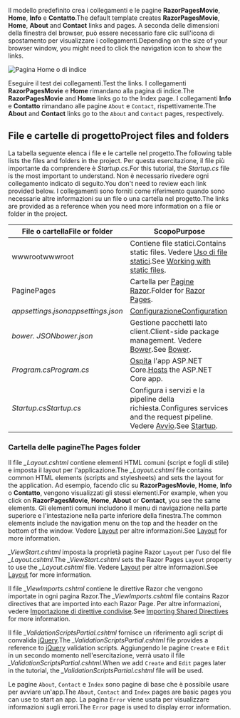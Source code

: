 <span data-ttu-id="151cf-101">Il modello predefinito crea i collegamenti e le pagine **RazorPagesMovie**, **Home**, **Info** e **Contatto**.</span><span class="sxs-lookup"><span data-stu-id="151cf-101">The default template creates **RazorPagesMovie**, **Home**, **About** and **Contact** links and pages.</span></span> <span data-ttu-id="151cf-102">A seconda delle dimensioni della finestra del browser, può essere necessario fare clic sull'icona di spostamento per visualizzare i collegamenti.</span><span class="sxs-lookup"><span data-stu-id="151cf-102">Depending on the size of your browser window, you might need to click the navigation icon to show the links.</span></span>

![Pagina Home o di indice](../../tutorials/razor-pages/razor-pages-start/_static/home2.png)

<span data-ttu-id="151cf-104">Eseguire il test dei collegamenti.</span><span class="sxs-lookup"><span data-stu-id="151cf-104">Test the links.</span></span> <span data-ttu-id="151cf-105">I collegamenti **RazorPagesMovie** e **Home** rimandano alla pagina di indice.</span><span class="sxs-lookup"><span data-stu-id="151cf-105">The **RazorPagesMovie** and **Home** links go to the Index page.</span></span> <span data-ttu-id="151cf-106">I collegamenti **Info** e **Contatto** rimandano alle pagine `About` e `Contact`, rispettivamente.</span><span class="sxs-lookup"><span data-stu-id="151cf-106">The **About** and **Contact** links go to the `About` and `Contact` pages, respectively.</span></span>

## <a name="project-files-and-folders"></a><span data-ttu-id="151cf-107">File e cartelle di progetto</span><span class="sxs-lookup"><span data-stu-id="151cf-107">Project files and folders</span></span>

<span data-ttu-id="151cf-108">La tabella seguente elenca i file e le cartelle nel progetto.</span><span class="sxs-lookup"><span data-stu-id="151cf-108">The following table lists the files and folders in the project.</span></span> <span data-ttu-id="151cf-109">Per questa esercitazione, il file più importante da comprendere è *Startup.cs*.</span><span class="sxs-lookup"><span data-stu-id="151cf-109">For this tutorial, the *Startup.cs* file is the most important to understand.</span></span> <span data-ttu-id="151cf-110">Non è necessario rivedere ogni collegamento indicato di seguito.</span><span class="sxs-lookup"><span data-stu-id="151cf-110">You don't need to review each link provided below.</span></span> <span data-ttu-id="151cf-111">I collegamenti sono forniti come riferimento quando sono necessarie altre informazioni su un file o una cartella nel progetto.</span><span class="sxs-lookup"><span data-stu-id="151cf-111">The links are provided as a reference when you need more information on a file or folder in the project.</span></span>

| <span data-ttu-id="151cf-112">File o cartella</span><span class="sxs-lookup"><span data-stu-id="151cf-112">File or folder</span></span>              | <span data-ttu-id="151cf-113">Scopo</span><span class="sxs-lookup"><span data-stu-id="151cf-113">Purpose</span></span> |
| ----------------- | ------------ | 
| <span data-ttu-id="151cf-114">wwwroot</span><span class="sxs-lookup"><span data-stu-id="151cf-114">wwwroot</span></span> | <span data-ttu-id="151cf-115">Contiene file statici.</span><span class="sxs-lookup"><span data-stu-id="151cf-115">Contains static files.</span></span> <span data-ttu-id="151cf-116">Vedere [Uso di file statici](xref:fundamentals/static-files).</span><span class="sxs-lookup"><span data-stu-id="151cf-116">See [Working with static files](xref:fundamentals/static-files).</span></span> |
| <span data-ttu-id="151cf-117">Pagine</span><span class="sxs-lookup"><span data-stu-id="151cf-117">Pages</span></span> | <span data-ttu-id="151cf-118">Cartella per [Pagine Razor](xref:mvc/razor-pages/index).</span><span class="sxs-lookup"><span data-stu-id="151cf-118">Folder for [Razor Pages](xref:mvc/razor-pages/index).</span></span> | 
| <span data-ttu-id="151cf-119">*appsettings.json*</span><span class="sxs-lookup"><span data-stu-id="151cf-119">*appsettings.json*</span></span> | [<span data-ttu-id="151cf-120">Configurazione</span><span class="sxs-lookup"><span data-stu-id="151cf-120">Configuration</span></span>](xref:fundamentals/configuration) |
| <span data-ttu-id="151cf-121">*bower. JSON*</span><span class="sxs-lookup"><span data-stu-id="151cf-121">*bower.json*</span></span> | <span data-ttu-id="151cf-122">Gestione pacchetti lato client.</span><span class="sxs-lookup"><span data-stu-id="151cf-122">Client-side package management.</span></span> <span data-ttu-id="151cf-123">Vedere [Bower](xref:client-side/bower).</span><span class="sxs-lookup"><span data-stu-id="151cf-123">See [Bower](xref:client-side/bower).</span></span>|
| <span data-ttu-id="151cf-124">*Program.cs*</span><span class="sxs-lookup"><span data-stu-id="151cf-124">*Program.cs*</span></span> | <span data-ttu-id="151cf-125">[Ospita](xref:fundamentals/hosting) l'app ASP.NET Core.</span><span class="sxs-lookup"><span data-stu-id="151cf-125">[Hosts](xref:fundamentals/hosting) the ASP.NET Core app.</span></span>|
| <span data-ttu-id="151cf-126">*Startup.cs*</span><span class="sxs-lookup"><span data-stu-id="151cf-126">*Startup.cs*</span></span> | <span data-ttu-id="151cf-127">Configura i servizi e la pipeline della richiesta.</span><span class="sxs-lookup"><span data-stu-id="151cf-127">Configures services and the request pipeline.</span></span> <span data-ttu-id="151cf-128">Vedere [Avvio](xref:fundamentals/startup).</span><span class="sxs-lookup"><span data-stu-id="151cf-128">See [Startup](xref:fundamentals/startup).</span></span>|

### <a name="the-pages-folder"></a><span data-ttu-id="151cf-129">Cartella delle pagine</span><span class="sxs-lookup"><span data-stu-id="151cf-129">The Pages folder</span></span>

<span data-ttu-id="151cf-130">Il file *_Layout.cshtml* contiene elementi HTML comuni (script e fogli di stile) e imposta il layout per l'applicazione.</span><span class="sxs-lookup"><span data-stu-id="151cf-130">The *_Layout.cshtml* file contains common HTML elements (scripts and stylesheets) and sets the layout for the application.</span></span> <span data-ttu-id="151cf-131">Ad esempio, facendo clic su **RazorPagesMovie**, **Home**, **Info** o **Contatto**, vengono visualizzati gli stessi elementi.</span><span class="sxs-lookup"><span data-stu-id="151cf-131">For example, when you click on **RazorPagesMovie**, **Home**, **About** or **Contact**, you see the same elements.</span></span> <span data-ttu-id="151cf-132">Gli elementi comuni includono il menu di navigazione nella parte superiore e l'intestazione nella parte inferiore della finestra.</span><span class="sxs-lookup"><span data-stu-id="151cf-132">The common elements include the navigation menu on the top and the header on the bottom of the window.</span></span> <span data-ttu-id="151cf-133">Vedere [Layout](xref:mvc/views/layout) per altre informazioni.</span><span class="sxs-lookup"><span data-stu-id="151cf-133">See [Layout](xref:mvc/views/layout) for more information.</span></span>

<span data-ttu-id="151cf-134">*_ViewStart.cshtml* imposta la proprietà pagine Razor `Layout` per l'uso del file *_Layout.cshtml*.</span><span class="sxs-lookup"><span data-stu-id="151cf-134">The *_ViewStart.cshtml* sets the Razor Pages `Layout` property to use the *_Layout.cshtml* file.</span></span> <span data-ttu-id="151cf-135">Vedere [Layout](xref:mvc/views/layout) per altre informazioni.</span><span class="sxs-lookup"><span data-stu-id="151cf-135">See [Layout](xref:mvc/views/layout) for more information.</span></span>

<span data-ttu-id="151cf-136">Il file *_ViewImports.cshtml* contiene le direttive Razor che vengono importate in ogni pagina Razor.</span><span class="sxs-lookup"><span data-stu-id="151cf-136">The *_ViewImports.cshtml* file contains Razor directives that are imported into each Razor Page.</span></span> <span data-ttu-id="151cf-137">Per altre informazioni, vedere [Importazione di direttive condivise](xref:mvc/views/layout#importing-shared-directives).</span><span class="sxs-lookup"><span data-stu-id="151cf-137">See [Importing Shared Directives](xref:mvc/views/layout#importing-shared-directives) for more information.</span></span>

<span data-ttu-id="151cf-138">Il file *_ValidationScriptsPartial.cshtml* fornisce un riferimento agli script di convalida [jQuery](https://jquery.com/).</span><span class="sxs-lookup"><span data-stu-id="151cf-138">The *_ValidationScriptsPartial.cshtml* file provides a reference to [jQuery](https://jquery.com/) validation scripts.</span></span> <span data-ttu-id="151cf-139">Aggiungendo le pagine `Create` e `Edit` in un secondo momento nell'esercitazione, verrà usato il file *_ValidationScriptsPartial.cshtml*.</span><span class="sxs-lookup"><span data-stu-id="151cf-139">When we add `Create` and `Edit` pages later in the tutorial, the *_ValidationScriptsPartial.cshtml* file will be used.</span></span>

<span data-ttu-id="151cf-140">Le pagine `About`, `Contact` e `Index` sono pagine di base che è possibile usare per avviare un'app.</span><span class="sxs-lookup"><span data-stu-id="151cf-140">The `About`, `Contact` and `Index` pages are basic pages you can use to start an app.</span></span> <span data-ttu-id="151cf-141">La pagina `Error` viene usata per visualizzare informazioni sugli errori.</span><span class="sxs-lookup"><span data-stu-id="151cf-141">The `Error` page is used to display error information.</span></span>